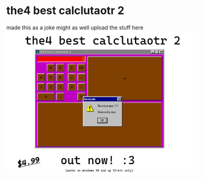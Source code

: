 # the4 best calclutaotr 2
made this as a joke might as well upload the stuff here
![meow](https://github.com/cookies5219/bestcalc/blob/main/best%20calc%20no%20ntsc.png)
